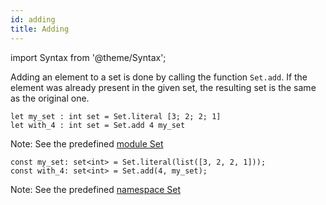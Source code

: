 ```yaml
---
id: adding
title: Adding
---
```


import Syntax from '@theme/Syntax';

Adding an element to a set is done by calling the function
`Set.add`. If the element was already present in the given set, the
resulting set is the same as the original one.

<Syntax syntax="cameligo">

```cameligo group=set_adding
let my_set : int set = Set.literal [3; 2; 2; 1]
let with_4 : int set = Set.add 4 my_set
```

Note: See the predefined
[module Set](../reference/set-reference/?lang=cameligo)

</Syntax>

<Syntax syntax="jsligo">

```jsligo group=set_adding
const my_set: set<int> = Set.literal(list([3, 2, 2, 1]));
const with_4: set<int> = Set.add(4, my_set);
```

Note: See the predefined
[namespace Set](../reference/set-reference/?lang=jsligo)

</Syntax>
